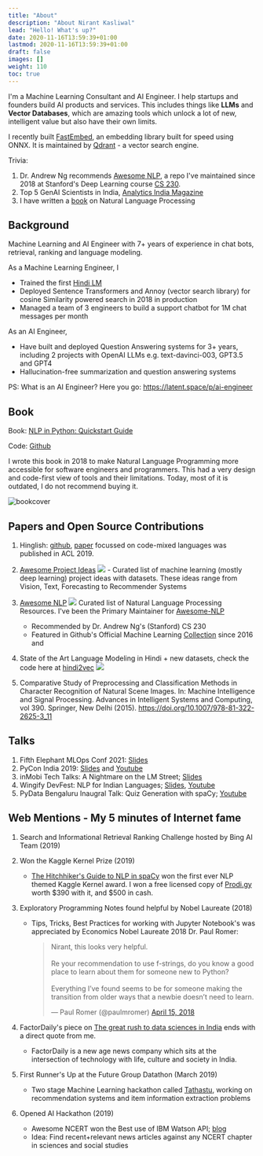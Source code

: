 ```yaml
---
title: "About"
description: "About Nirant Kasliwal"
lead: "Hello! What's up?"
date: 2020-11-16T13:59:39+01:00
lastmod: 2020-11-16T13:59:39+01:00
draft: false
images: []
weight: 110
toc: true
---
```


I'm a Machine Learning Consultant and AI Engineer. I help startups and founders build AI products and services.
This includes things like **LLMs** and **Vector Databases**, which are amazing tools which unlock a lot of new, intelligent value but also have their own limits.

I recently built [FastEmbed](https://qdrant.github.io/fastembed), an embedding library built for speed using ONNX. It is maintained by [Qdrant](https://qdrant.tech/) - a vector search engine.

Trivia:
1. Dr. Andrew Ng recommends [Awesome NLP](https://github.com/keon/awesome-nlp), a repo I've maintained since 2018 at Stanford's Deep Learning course [CS 230](https://cs230.stanford.edu/section/1/).
2. Top 5 GenAI Scientists in India, [Analytics India Magazine](https://web.archive.org/web/20240731033150/https://www.analyticsvidhya.com/dhs-2023/award-nomination/)
3. I have written a [book](#book) on Natural Language Processing 

## Background

Machine Learning and AI Engineer with 7+ years of experience in chat bots, retrieval, ranking and language modeling. 

As a Machine Learning Engineer, I
- Trained the first [Hindi LM](https://github.com/NirantK/hindi2vec)
- Deployed Sentence Transformers and Annoy (vector search library) for cosine Similarity powered search in 2018 in production
- Managed a team of 3 engineers to build a support chatbot for 1M chat messages per month

As an AI Engineer,
- Have built and deployed Question Answering systems for 3+ years, including 2 projects with OpenAI LLMs e.g. text-davinci-003, GPT3.5 and GPT4
- Hallucination-free summarization and question answering systems

PS: What is an AI Engineer? Here you go: https://latent.space/p/ai-engineer

## Book

Book: [NLP in Python: Quickstart Guide](https://read.amazon.in/kp/embed?asin=B07L3PLQS1&preview=newtab&linkCode=kpe&ref_=cm_sw_r_kb_dp_MRBPRC9ZWRC8B4SKT74X)

Code: [Github](https://github.com/NirantK/nlp-python-deep-learning)

I wrote this book in 2018 to make Natural Language Programming more accessible for software engineers and programmers. This had a very design and code-first view of tools and their limitations. Today, most of it is outdated, I do not recommend buying it. 

<img src="https://images-eu.ssl-images-amazon.com/images/I/41uaueSqtUL._SX260_.jpg" alt="bookcover"/>

## Papers and Open Source Contributions

1. Hinglish: [github](https://github.com/NirantK/Hinglish), [paper](https://aclanthology.org/2020.semeval-1.119/) focussed on code-mixed languages was published in ACL 2019.

2. [Awesome Project Ideas](https://github.com/NirantK/awesome-project-ideas) <img src="https://img.shields.io/github/stars/NirantK/awesome-project-ideas?style=social" style="display: inline-block;"/> - Curated list of machine learning (mostly deep learning) project ideas with datasets. These ideas range from Vision, Text, Forecasting to Recommender Systems

3. [Awesome NLP](https://github.com/keon/awesome-nlp) <img src= "https://img.shields.io/github/stars/keon/awesome-nlp?style=social" style="display: inline-block;"> Curated list of Natural Language Processing Resources. I've been the Primary Maintainer for [Awesome-NLP](https://github.com/keon/awesome-nlp)

	* Recommended by Dr. Andrew Ng's (Stanford) CS 230
	* Featured in Github's Official Machine Learning [Collection](https://github.com/collections/machine-learning) since 2016 and 
	
4. State of the Art Language Modeling in Hindi + new datasets, check the code here at [hindi2vec](https://github.com/NirantK/hindi2vec) <img src= "https://img.shields.io/github/stars/NirantK/hindi2vec?style=social" style="display: inline-block;"> 

5. Comparative Study of Preprocessing and Classification Methods in Character Recognition of Natural Scene Images. In: Machine Intelligence and Signal Processing. Advances in Intelligent Systems and Computing, vol 390. Springer, New Delhi (2015). https://doi.org/10.1007/978-81-322-2625-3_11

## Talks

1. Fifth Elephant MLOps Conf 2021: [Slides](https://bit.ly/startupmlops2021)
2. PyCon India 2019: [Slides](http://bit.ly/pycon2019talk) and [Youtube](https://youtu.be/UM56FDjSx9g)
3. inMobi Tech Talks: A Nightmare on the LM Street; [Slides](http://bit.ly/nirant-talk-inmobi)
4. Wingify DevFest: NLP for Indian Languages; [Slides](http://bit.ly/nirant-talk-1), [Youtube](https://www.youtube.com/watch?v=WiqV2W7tNc8)
5. PyData Bengaluru Inaugral Talk: Quiz Generation with spaCy; [Youtube](https://www.youtube.com/watch?v=lsIXsnmICOM)

## Web Mentions - My 5 minutes of Internet fame

1. Search and Informational Retrieval Ranking Challenge hosted by Bing AI Team (2019)

1. Won the Kaggle Kernel Prize (2019)
	* [The Hitchhiker's Guide to NLP in spaCy](https://www.kaggle.com/nirant/hitchhiker-s-guide-to-nlp-in-spacy/) won the first ever NLP themed Kaggle Kernel award. I won a free licensed copy of [Prodi.gy](https://prodi.gy/) worth $390 with it, and $500 in cash. 

1. Exploratory Programming Notes found helpful by Nobel Laureate (2018)
	* Tips, Tricks, Best Practices for working with Jupyter Notebook's was appreciated by Economics Nobel Laureate 2018 Dr. Paul Romer: <blockquote class="twitter-tweet" data-lang="en" data-theme="dark"><p lang="en" dir="ltr">Nirant, this looks very helpful. <br><br>Re your recommendation to use f-strings, do you know a good place to learn about them for someone new to Python? <br><br>Everything I’ve found seems to be for someone making the transition from older ways that a newbie doesn’t need to learn.</p>&mdash; Paul Romer (@paulmromer) <a href="https://twitter.com/paulmromer/status/985518009879089152?ref_src=twsrc%5Etfw">April 15, 2018</a></blockquote> <script async src="https://platform.twitter.com/widgets.js" charset="utf-8"></script> 

1. FactorDaily's piece on [The great rush to data sciences in India](https://factordaily.com/rush-training-data-science-machine-learning-ai-india/) ends with a direct quote from me. 
	* FactorDaily is a new age news company which sits at the intersection of technology with life, culture and society in India.

1. First Runner's Up at the Future Group Datathon (March 2019)
	* Two stage Machine Learning hackathon called [Tathastu](https://www.tathastu.ai/datathon), working on recommendation systems and item information extraction problems

1. Opened AI Hackathon (2019)
	* Awesome NCERT won the Best use of IBM Watson API; [blog](https://medium.com/opened-ai/global-hackweek-winners-2017-a9e5da513270)
	* Idea: Find recent+relevant news articles against any NCERT chapter in sciences and social studies